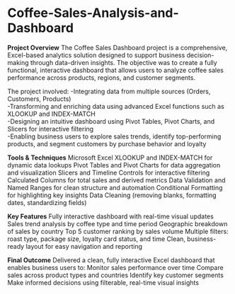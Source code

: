 # Coffee-Sales-Analysis-and-Dashboard


**Project Overview**
The Coffee Sales Dashboard project is a comprehensive, Excel-based analytics solution designed to support business decision-making through data-driven insights. The objective was to create a fully functional, interactive dashboard that allows users to analyze coffee sales performance across products, regions, and customer segments.

The project involved:
-Integrating data from multiple sources (Orders, Customers, Products)<br>
-Transforming and enriching data using advanced Excel functions such as XLOOKUP and INDEX-MATCH<br>
-Designing an intuitive dashboard using Pivot Tables, Pivot Charts, and Slicers for interactive filtering<br>
-Enabling business users to explore sales trends, identify top-performing products, and segment customers by purchase behavior and loyalty<br>

**Tools & Techniques**
Microsoft Excel 
XLOOKUP and INDEX-MATCH for dynamic data lookups
Pivot Tables and Pivot Charts for data aggregation and visualization
Slicers and Timeline Controls for interactive filtering
Calculated Columns for total sales and derived metrics
Data Validation and Named Ranges for clean structure and automation
Conditional Formatting for highlighting key insights
Data Cleaning (removing blanks, formatting dates, standardizing fields)

**Key Features**
Fully interactive dashboard with real-time visual updates
Sales trend analysis by coffee type and time period
Geographic breakdown of sales by country
Top 5 customer ranking by sales volume
Multiple filters: roast type, package size, loyalty card status, and time
Clean, business-ready layout for easy navigation and reporting

**Final Outcome**
Delivered a clean, fully interactive Excel dashboard that enables business users to:
Monitor sales performance over time
Compare sales across product types and countries
Identify key customer segments
Make informed decisions using filterable, real-time visual insights

